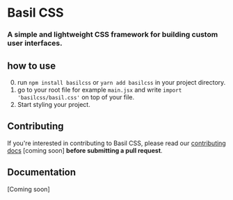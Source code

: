 # Basil CSS 
### A simple and lightweight CSS framework for building custom user interfaces.

## how to use

0) run `npm install basilcss` or `yarn add basilcss` in your project directory.
1) go to your root file for example `main.jsx` and write `import 'basilcss/basil.css'` on top of your file.
2) Start styling your project.

## Contributing

If you're interested in contributing to Basil CSS, please read our [contributing docs](https://github.com/daniel-bergmann/basilcss) [coming soon] **before submitting a pull request**.

## Documentation

[Coming soon]
